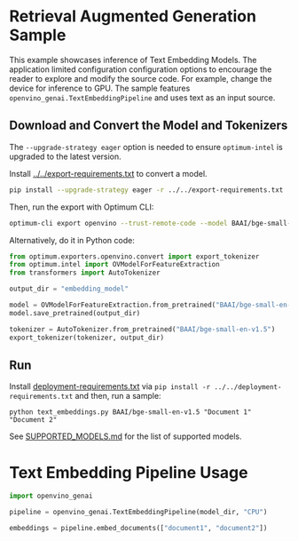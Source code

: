# Retrieval Augmented Generation Sample

This example showcases inference of Text Embedding Models. The application limited configuration configuration options to encourage the reader to explore and modify the source code. For example, change the device for inference to GPU. The sample features `openvino_genai.TextEmbeddingPipeline` and uses text as an input source.

## Download and Convert the Model and Tokenizers

The `--upgrade-strategy eager` option is needed to ensure `optimum-intel` is upgraded to the latest version.

Install [../../export-requirements.txt](../../export-requirements.txt) to convert a model.

```sh
pip install --upgrade-strategy eager -r ../../export-requirements.txt
```

Then, run the export with Optimum CLI:

```sh
optimum-cli export openvino --trust-remote-code --model BAAI/bge-small-en-v1.5 BAAI/bge-small-en-v1.5
```

Alternatively, do it in Python code:

```python
from optimum.exporters.openvino.convert import export_tokenizer
from optimum.intel import OVModelForFeatureExtraction
from transformers import AutoTokenizer

output_dir = "embedding_model"

model = OVModelForFeatureExtraction.from_pretrained("BAAI/bge-small-en-v1.5", export=True, trust_remote_code=True)
model.save_pretrained(output_dir)

tokenizer = AutoTokenizer.from_pretrained("BAAI/bge-small-en-v1.5")
export_tokenizer(tokenizer, output_dir)
```

## Run

Install [deployment-requirements.txt](../../deployment-requirements.txt) via `pip install -r ../../deployment-requirements.txt` and then, run a sample:

`python text_embeddings.py BAAI/bge-small-en-v1.5 "Document 1" "Document 2"`

See [SUPPORTED_MODELS.md](../../../SUPPORTED_MODELS.md#text-embeddings-models) for the list of supported models.

# Text Embedding Pipeline Usage

```python
import openvino_genai

pipeline = openvino_genai.TextEmbeddingPipeline(model_dir, "CPU")

embeddings = pipeline.embed_documents(["document1", "document2"])
```
